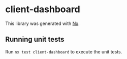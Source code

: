 # client-dashboard

This library was generated with [Nx](https://nx.dev).

## Running unit tests

Run `nx test client-dashboard` to execute the unit tests.
